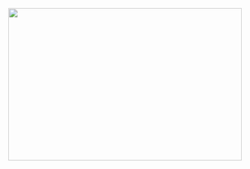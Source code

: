 <p align="center">
  <img width="460" height="300" src="https://user-images.githubusercontent.com/64951136/116338897-af584580-a806-11eb-9bae-01b84ea6c847.png">
</p>

